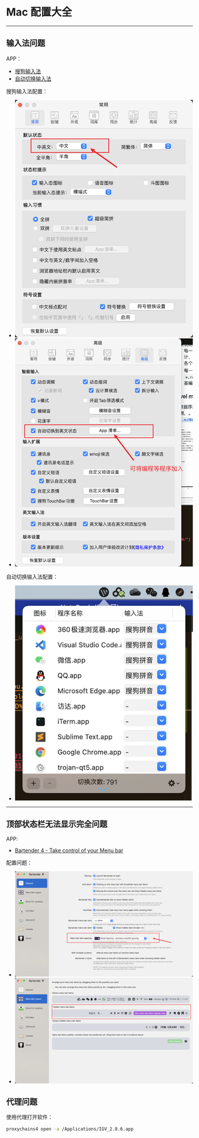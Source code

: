 # Mac 配置大全

---
## 输入法问题

APP：
- [搜狗输入法](https://pinyin.sogou.com/mac/)
- [自动切换输入法](https://apps.apple.com/cn/app/%E8%87%AA%E5%8A%A8%E5%88%87%E6%8D%A2%E8%BE%93%E5%85%A5%E6%B3%95/id1470350547?mt=12)


搜狗输入法配置：
- ![图 1](images/mac_usage_2021-01-26_11-19-35.png)  
- ![图 2](images/mac_usage_2021-01-26_11-17-37.png)  

自动切换输入法配置：
- ![图 3](images/mac_usage_2021-01-26_11-20-16.png)  

---
## 顶部状态栏无法显示完全问题

APP:
- [Bartender 4 - Take control of your Menu bar](https://www.macbartender.com/Bartender4/)

配置问题：
- ![图 4](images/mac_usage_2021-01-26_11-22-52.png)  
- ![图 5](images/mac_usage_2021-01-26_11-23-57.png)  


## 代理问题



使用代理打开软件：

```bash
proxychains4 open -a /Applications/IGV_2.8.6.app
```